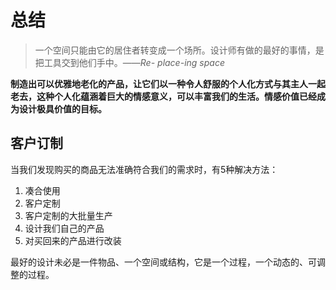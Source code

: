 # 总结

> 一个空间只能由它的居住者转变成一个场所。设计师有做的最好的事情，是把工具交到他们手中。——*Re- place-ing space*

**制造出可以优雅地老化的产品，让它们以一种令人舒服的个人化方式与其主人一起老去，这种个人化蕴涵着巨大的情感意义，可以丰富我们的生活。情感价值已经成为设计极具价值的目标。**

## 客户订制

当我们发现购买的商品无法准确符合我们的需求时，有5种解决方法：

1. 凑合使用
2. 客户定制
3. 客户定制的大批量生产
4. 设计我们自己的产品
5. 对买回来的产品进行改装

最好的设计未必是一件物品、一个空间或结构，它是一个过程，一个动态的、可调整的过程。

